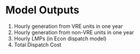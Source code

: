 
# Model Outputs

1. Hourly generation from VRE units in one year 
2. Hourly generation from non-VRE units in one year
3. Hourly LMPs (in Econ dispatch model)
4. Total Dispatch Cost
